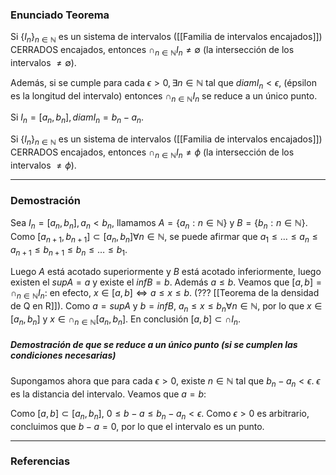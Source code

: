 ### Enunciado Teorema

Si $\{I_n\}_{n \in \mathbb{N}}$ es un sistema de intervalos ([[Familia de intervalos encajados]]) CERRADOS encajados, entonces $\cap_{n \in \mathbb{{N}}} I_n \not = \emptyset$ (la intersección de los intervalos $\not = \emptyset$).

Además, si se cumple para cada $\epsilon > 0, \exists n \in \mathbb{N}$ tal que $diamI_n < \epsilon$, (épsilon es la longitud del intervalo) entonces $\cap_{n \in \mathbb{N}} I_n$ se reduce a un único punto.

Si $I_n = [a_n, b_n], diamI_n = b_n - a_n$.

Si $\{I_n\}_{n \in \mathbb{N}}$ es un sistema de intervalos ([[Familia de intervalos encajados]]) CERRADOS encajados, entonces $\cap_{n \in \mathbb{N}} I_n \not = \phi$ (la intersección de los intervalos $\not = \phi$).
 
---
### Demostración

Sea $I_n = [a_n, b_n], a_n < b_n$, llamamos $A = \{a_n: n \in \mathbb{N}\}$ y $B = \{b_n : n \in \mathbb{N}\}$.
Como $[a_{n+1}, b_{n+1} ] \subset [a_n, b_n] \forall n \in \mathbb{N}$, se puede afirmar que $a_1 \le \dots \le a_n \le a_{n+1} \le b_{n+1} \le b_n \le \dots \le b_1.$

Luego $A$ está acotado superiormente y $B$ está acotado inferiormente, luego existen el $supA = a$ y existe el $infB = b$. Además $a \le b$.
Veamos que $[a, b] = \cap_{n\in\mathbb{N}} I_n$: en efecto, $x \in [a,b] \iff a \le x \le b$. (??? [[Teorema de la densidad de Q en R]]).
Como $a = supA$ y $b = infB$, $a_n \le x \le b_n \forall n \in \mathbb{N}$, por lo que $x \in [a_n, b_n]$ y $x \in \cap_{n \in \mathbb{N}} [a_n, b_n]$.
En conclusión $[a,b] \subset \cap I_n$.

##### Demostración de que se reduce a un único punto (si se cumplen las condiciones necesarias)

Supongamos ahora que para cada $\epsilon > 0$, existe $n \in \mathbb{N}$ tal que $b_n - a_n < \epsilon$. $\epsilon$ es la distancia del intervalo. Veamos que $a = b$:

Como $[a, b] \subset [a_n, b_n]$, $0 \le b-a \le b_n - a_n < \epsilon$. Como $\epsilon > 0$ es arbitrario, concluimos que $b - a = 0$, por lo que el intervalo es un punto.



---
### Referencias
